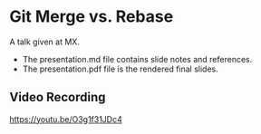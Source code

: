 # Git Merge vs. Rebase

A talk given at MX.

* The presentation.md file contains slide notes and references.
* The presentation.pdf file is the rendered final slides.

## Video Recording

https://youtu.be/O3g1f31JDc4
